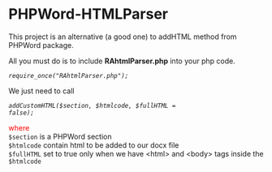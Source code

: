 # PHPWord-HTMLParser
This project is an alternative (a good one) to addHTML method from PHPWord package.

All you must do is to include <b>RAhtmlParser.php</b> into your php code.

<i><code>require_once("RAhtmlParser.php");</code></i>

We just need to call

<i><code>addCustomHTML($section, $htmlcode, $fullHTML = false);</code></i>

<span style="color: red;">where</span> <br />
    `$section` is a PHPWord section <br />
    `$htmlcode` contain html to be added to our docx file <br />
    `$fullHTML` set to true only when we have &lt;html&gt; and &lt;body&gt; tags inside the `$htmlcode`
